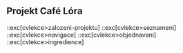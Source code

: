## Projekt Café Lóra

::exc[cvlekce>zalozeni-projektu]
::exc[cvlekce>seznameni]
::exc[cvlekce>navigace]
::exc[cvlekce>objednavani]
::exc[cvlekce>ingredience]
